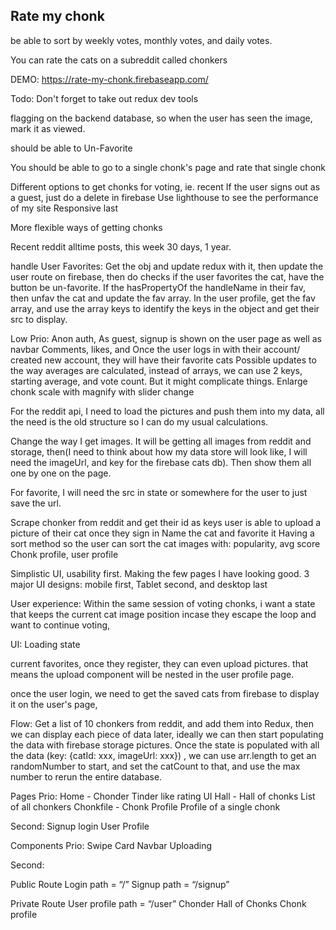 ## Rate my chonk

be able to sort by weekly votes, monthly votes, and daily votes.

You can rate the cats on a subreddit called chonkers

DEMO: https://rate-my-chonk.firebaseapp.com/

Todo:
Don't forget to take out redux dev tools

flagging on the backend database, so when the user has seen the image, mark it as viewed.

should be able to Un-Favorite

You should be able to go to a single chonk's page and rate that single chonk

Different options to get chonks for voting, ie. recent
If the user signs out as a guest, just do a delete in firebase
Use lighthouse to see the performance of my site
Responsive last

More flexible ways of getting chonks

Recent reddit alltime posts, this week 30 days, 1 year.

handle User Favorites:
Get the obj and update redux with it, then update the user route on firebase, then do checks if the user favorites the cat, have the button be un-favorite. If the hasPropertyOf the handleName in their fav, then unfav the cat and update the fav array. In the user profile, get the fav array, and use the array keys to identify the keys in the object and get their src to display.

Low Prio:
Anon auth, As guest, signup is shown on the user page as well as navbar
Comments, likes, and
Once the user logs in with their account/ created new account, they will have their favorite cats
Possible updates to the way averages are calculated, instead of arrays, we can use 2 keys, starting average, and vote count. But it might complicate things.
Enlarge chonk scale with magnify with slider change

For the reddit api, I need to load the pictures and push them into my data, all the need is the old structure so I can do my usual calculations.

Change the way I get images. It will be getting all images from reddit and storage, then(I need to think about how my data store will look like, I will need the imageUrl, and key for the firebase cats db). Then show them all one by one on the page.

For favorite, I will need the src in state or somewhere for the user to just save the url.

Scrape chonker from reddit and get their id as keys
user is able to upload a picture of their cat once they sign in
Name the cat and favorite it
Having a sort method so the user can sort the cat images with: popularity, avg score
Chonk profile, user profile

Simplistic UI, usability first. Making the few pages I have looking good.
3 major UI designs: mobile first, Tablet second, and desktop last

User experience:
Within the same session of voting chonks, i want a state that keeps the current cat image position incase they escape the loop and want to continue voting,

UI:
Loading state

current favorites, once they register, they can even upload pictures. that means the upload component will be nested in the user profile page.

once the user login, we need to get the saved cats from firebase to display it on the user's page,

Flow:
Get a list of 10 chonkers from reddit, and add them into Redux, then we can display each piece of data later, ideally we can then start populating the data with firebase storage pictures. Once the state is populated with all the data (key: {catId: xxx, imageUrl: xxx}) , we can use arr.length to get an randomNumber to start, and set the catCount to that, and use the max number to rerun the entire database.

Pages
Prio:
Home - Chonder
Tinder like rating UI
Hall - Hall of chonks
List of all chonkers
Chonkfile - Chonk Profile
Profile of a single chonk

Second:
Signup
login
User Profile

Components
Prio:
Swipe Card
Navbar
Uploading

Second:

Public Route
Login path = “/”
Signup path = “/signup”

Private Route
User profile path = “/user”
Chonder
Hall of Chonks
Chonk profile

